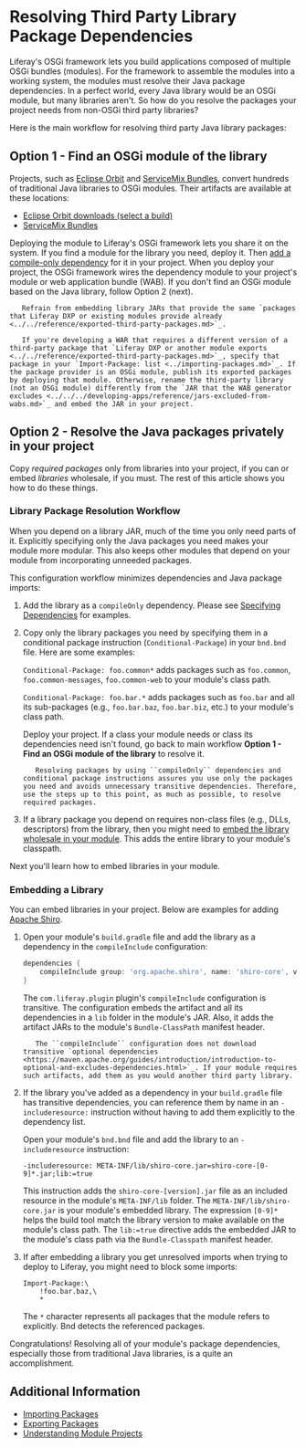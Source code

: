 # Resolving Third Party Library Package Dependencies

Liferay's OSGi framework lets you build applications composed of multiple OSGi bundles (modules). For the framework to assemble the modules into a working system, the modules must resolve their Java package dependencies. In a perfect world, every Java library would be an OSGi module, but many libraries aren't. So how do you resolve the packages your project needs from non-OSGi third party libraries?

Here is the main workflow for resolving third party Java library packages:

## Option 1 - Find an OSGi module of the library

Projects, such as [Eclipse Orbit](https://www.eclipse.org/orbit/) and [ServiceMix Bundles](https://servicemix.apache.org/developers/source/bundles-source.html), convert hundreds of traditional Java libraries to OSGi modules. Their artifacts are available at these locations:

* [Eclipse Orbit downloads \(select a build\)](https://download.eclipse.org/tools/orbit/downloads/)
* [ServiceMix Bundles](https://mvnrepository.com/artifact/org.apache.servicemix.bundles)

Deploying the module to Liferay's OSGi framework lets you share it on the system. If you find a module for the library you need, deploy it. Then [add a compile-only dependency](./specifying-dependencies.md) for it in your project. When you deploy your project, the OSGi framework wires the dependency module to your project's module or web application bundle (WAB). If you don't find an OSGi module based on the Java library, follow Option 2 (next).

```tip::
   Refrain from embedding library JARs that provide the same `packages that Liferay DXP or existing modules provide already <../../reference/exported-third-party-packages.md>`_.
```

```note::
   If you're developing a WAR that requires a different version of a third-party package that `Liferay DXP or another module exports <../../reference/exported-third-party-packages.md>`_, specify that package in your `Import-Package: list <../importing-packages.md>`_. If the package provider is an OSGi module, publish its exported packages by deploying that module. Otherwise, rename the third-party library (not an OSGi module) differently from the `JAR that the WAB generator excludes <../../../developing-apps/reference/jars-excluded-from-wabs.md>`_ and embed the JAR in your project.
```

## Option 2 - Resolve the Java packages privately in your project

Copy *required packages* only from libraries into your project, if you can or embed *libraries* wholesale, if you must. The rest of this article shows you how to do these things.

### Library Package Resolution Workflow

When you depend on a library JAR, much of the time you only need parts of it. Explicitly specifying only the Java packages you need makes your module more modular. This also keeps other modules that depend on your module from incorporating unneeded packages.

This configuration workflow minimizes dependencies and Java package imports:

1. Add the library as a `compileOnly` dependency. Please see [Specifying Dependencies](./specifying-dependencies.md) for examples.

1. Copy only the library packages you need by specifying them in a conditional package instruction (`Conditional-Package`) in your `bnd.bnd` file. Here are some examples:

    `Conditional-Package: foo.common*` adds packages such as `foo.common`, `foo.common-messages`, `foo.common-web` to your module's class path.

    `Conditional-Package: foo.bar.*` adds packages such as `foo.bar` and all its sub-packages (e.g., `foo.bar.baz`, `foo.bar.biz`, etc.) to your module's class path.

    Deploy your project. If a class your module needs or class its dependencies need isn't found, go back to main workflow **Option 1 - Find an OSGi module of the library** to resolve it.

    ```important::
       Resolving packages by using ``compileOnly`` dependencies and conditional package instructions assures you use only the packages you need and avoids unnecessary transitive dependencies. Therefore, use the steps up to this point, as much as possible, to resolve required packages.
    ```

1. If a library package you depend on requires non-class files (e.g., DLLs, descriptors) from the library, then you might need to [embed the library wholesale in your module](#embedding-libraries-in-a-project). This adds the entire library to your module's classpath.

Next you'll learn how to embed libraries in your module.

### Embedding a Library

You can embed libraries in your project. Below are examples for adding [Apache Shiro](https://shiro.apache.org).

1. Open your module's `build.gradle` file and add the library as a dependency in the `compileInclude` configuration:

    ```groovy
    dependencies {
        compileInclude group: 'org.apache.shiro', name: 'shiro-core', version: '1.1.0'
    }
    ```

    The `com.liferay.plugin` plugin's `compileInclude` configuration is transitive. The configuration embeds the artifact and all its dependencies in a `lib` folder in the module's JAR. Also, it adds the artifact JARs to the module's `Bundle-ClassPath` manifest header.

    ```note::
       The ``compileInclude`` configuration does not download transitive `optional dependencies <https://maven.apache.org/guides/introduction/introduction-to-optional-and-excludes-dependencies.html>`_. If your module requires such artifacts, add them as you would another third party library.
    ```

1. If the library you've added as a dependency in your `build.gradle` file has transitive dependencies, you can reference them by name in an `-includeresource:` instruction without having to add them explicitly to the dependency list.

    Open your module's `bnd.bnd` file and add the library to an `-includeresource` instruction:

    ```
    -includeresource: META-INF/lib/shiro-core.jar=shiro-core-[0-9]*.jar;lib:=true
    ```

    This instruction adds the `shiro-core-[version].jar` file as an included resource in the module's `META-INF/lib` folder. The `META-INF/lib/shiro-core.jar` is your module's embedded library. The expression `[0-9]*` helps the build tool match the library version to make available on the module's class path. The `lib:=true` directive adds the embedded JAR to the module's class path via the `Bundle-Classpath` manifest header.

1. If after embedding a library you get unresolved imports when trying to deploy to Liferay, you might need to block some imports:

    ```
    Import-Package:\
        !foo.bar.baz,\
        *
    ```

    The `*` character represents all packages that the module refers to explicitly. Bnd detects the referenced packages.

Congratulations! Resolving all of your module's package dependencies, especially those from traditional Java libraries, is a quite an accomplishment.

## Additional Information

* [Importing Packages](../importing-packages.md)
* [Exporting Packages](../exporting-packages.md)
* [Understanding Module Projects](../understading-module-projects.md)